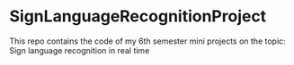 # SignLanguageRecognitionProject
This repo contains the code of my 6th semester mini projects on the topic: Sign language recognition in real time
